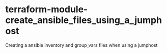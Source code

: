 # terraform-module-create_ansible_files_using_a_jumphost
Creating a ansible inventory and group_vars files when using a jumphost
